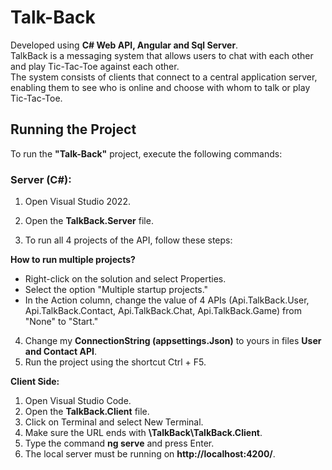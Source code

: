 # Talk-Back

Developed using **C# Web API, Angular and Sql Server**.\
TalkBack is a messaging system that allows users to chat with each other and play Tic-Tac-Toe against each other.\
The system consists of clients that connect to a central application server,\
enabling them to see who is online and choose with whom to talk or play Tic-Tac-Toe.


## Running the Project

To run the **"Talk-Back"** project, execute the following commands:

### Server (C#):

1. Open Visual Studio 2022.

2. Open the **TalkBack.Server** file.

3. To run all 4 projects of the API, follow these steps:

**How to run multiple projects?**
* Right-click on the solution and select Properties.
* Select the option "Multiple startup projects."
* In the Action column, change the value of 4 APIs (Api.TalkBack.User, Api.TalkBack.Contact, Api.TalkBack.Chat, Api.TalkBack.Game) from "None" to "Start."
4. Change my **ConnectionString (appsettings.Json)** to yours in files **User and Contact API**.
5. Run the project using the shortcut Ctrl + F5.

**Client Side:**

1. Open Visual Studio Code.
2. Open the **TalkBack.Client** file.
3. Click on Terminal and select New Terminal.
4. Make sure the URL ends with **\TalkBack\TalkBack.Client**.
5. Type the command **ng serve** and press Enter.
6. The local server must be running on **http://localhost:4200/**.
